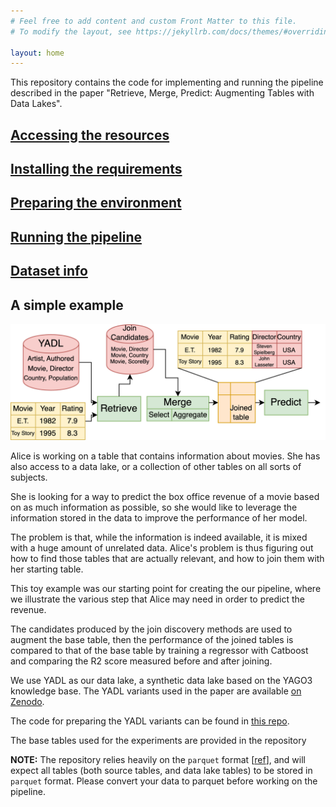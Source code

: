 ```yaml
---
# Feel free to add content and custom Front Matter to this file.
# To modify the layout, see https://jekyllrb.com/docs/themes/#overriding-theme-defaults

layout: home
---
```

This repository contains the code for implementing and running the pipeline described in the paper "Retrieve, Merge, Predict: Augmenting Tables with Data Lakes".

## [Accessing the resources](docs/resources)
## [Installing the requirements](docs/installation)
## [Preparing the environment](docs/preparation)
## [Running the pipeline](docs/execution)
## [Dataset info](docs/datasets)
<!-- ## [Experimental results](docs/results) -->


## A simple example

![pipeline](/assets/img/benchmark-pipeline-v6.png)
<!-- ![alice-example](/assets/img/alice-example.drawio.png) -->

Alice is working on a table that contains information about movies. She has also access to a data lake, or a collection 
of other tables on all sorts of subjects. 

She is looking for a way to predict the box office revenue of a movie based on as much information as possible, so she
would like to leverage the information stored in the data to improve the performance of her model. 

The problem is that, while the information is indeed available, it is mixed with a huge amount of unrelated data. Alice's
problem is thus figuring out how to find those tables that are actually relevant, and how to join them with her starting
table. 

This toy example was our starting point for creating the our pipeline, where we illustrate the various step that 
Alice may need in order to predict the revenue. 

The candidates produced by the join discovery methods are used to augment the base table, then the performance of the
joined tables is compared to that of the base table by training a regressor with Catboost and comparing the R2 score
measured before and after joining.

We use YADL as our data lake, a synthetic data lake based on the YAGO3 knowledge base. The YADL variants used in the paper
are available [on Zenodo](https://zenodo.org/doi/10.5281/zenodo.10600047).

The code for preparing the YADL variants can be found in [this repo](https://github.com/rcap107/YADL).

The base tables used for the experiments are provided in the repository 

**NOTE:** The repository relies heavily on the `parquet` format [[ref](https://parquet.apache.org/docs/file-format/)], and will expect all tables (both source tables, and data lake
tables) to be stored in `parquet` format. Please convert your data to parquet before working on the pipeline. 

